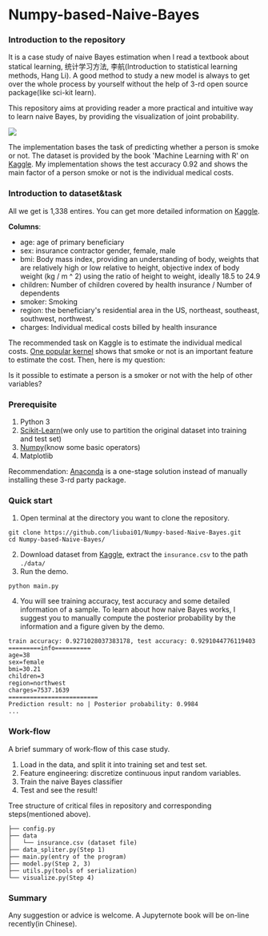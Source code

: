 # Numpy-based-Naive-Bayes
### Introduction to the repository

It is a case study of naive Bayes estimation when I read a textbook about statical learning, 统计学习方法, 李航(Introduction to statistical learning methods, Hang Li). A good method to study a new model is always to get over the whole process by yourself without the help of 3-rd open source package(like sci-kit learn). 

This repository aims at providing reader a more practical and intuitive way to learn naive Bayes, by providing the visualization of joint probability. 

![](https://https://github.com/liubai01/Numpy-based-Naive-Bayes/tree/master/img/joint_distribution.png)

The implementation bases the task of predicting whether a person is smoke or not. The dataset is provided by the book 'Machine Learning with R' on [Kaggle](https://www.kaggle.com/mirichoi0218/insurance).  My implementation shows the test accuracy 0.92 and shows the main factor of a person smoke or not is the individual medical costs.

### Introduction to dataset&task

All we get is 1,338 entires.  You can get more detailed information on [Kaggle](https://www.kaggle.com/mirichoi0218/insurance).

**Columns**:

- age: age of primary beneficiary 
- sex: insurance contractor gender, female, male 
- bmi: Body mass index, providing an understanding of body, weights that are relatively high or low relative to height,         objective index of body weight (kg / m ^ 2) using the ratio of height to weight, ideally 18.5 to 24.9 
- children: Number of children covered by health insurance / Number of dependents
- smoker: Smoking
- region: the beneficiary's residential area in the US, northeast, southeast, southwest, northwest.
- charges: Individual medical costs billed by health insurance

The recommended task on Kaggle is to estimate the individual medical costs. [One popular kernel](https://www.kaggle.com/grosvenpaul/regression-eda-and-statistics-tutorial) shows that smoke or not is an important feature to estimate the cost. Then, here is my question:

Is it possible to estimate a person is a smoker or not with the help of other variables?

### Prerequisite

1. Python 3
2. [Scikit-Learn](http://scikit-learn.org/stable/documentation.html)(we only use to partition the original dataset into training and test set)
3. [Numpy](http://www.numpy.org/)(know some basic operators)
4. Matplotlib

Recommendation:  [Anaconda](https://www.anaconda.com/download/) is a one-stage solution instead of manually installing these 3-rd party package.

### Quick start

1. Open terminal at the directory you want to clone the repository.

```shell
git clone https://github.com/liubai01/Numpy-based-Naive-Bayes.git
cd Numpy-based-Naive-Bayes/
```

2. Download dataset from [Kaggle](https://www.kaggle.com/mirichoi0218/insurance), extract the `insurance.csv` to the path `./data/`
3. Run the demo.

```shell
python main.py 
```

4. You will see training accuracy, test accuracy and some detailed information of a sample. To learn about how naive Bayes works, I suggest you to manually compute the posterior probability by the information and a figure given by the demo.

```
train accuracy: 0.9271028037383178, test accuracy: 0.9291044776119403
=========info==========
age=38
sex=female
bmi=30.21
children=3
region=northwest
charges=7537.1639
=========================
Prediction result: no | Posterior probability: 0.9984
...
```

### Work-flow

A brief summary of work-flow of this case study.

1. Load in the data, and split it into training set and test set.
2. Feature engineering: discretize continuous input random variables.
3. Train the naive Bayes classifier
4. Test and see the result!

Tree structure of critical files in repository and corresponding steps(mentioned above).

```
├── config.py
├── data
│   └── insurance.csv (dataset file)
├── data_spliter.py(Step 1)
├── main.py(entry of the program)
├── model.py(Step 2, 3)
├── utils.py(tools of serialization)
└── visualize.py(Step 4)
```

### Summary

Any suggestion or advice is welcome. A Jupyternote book will be on-line recently(in Chinese).